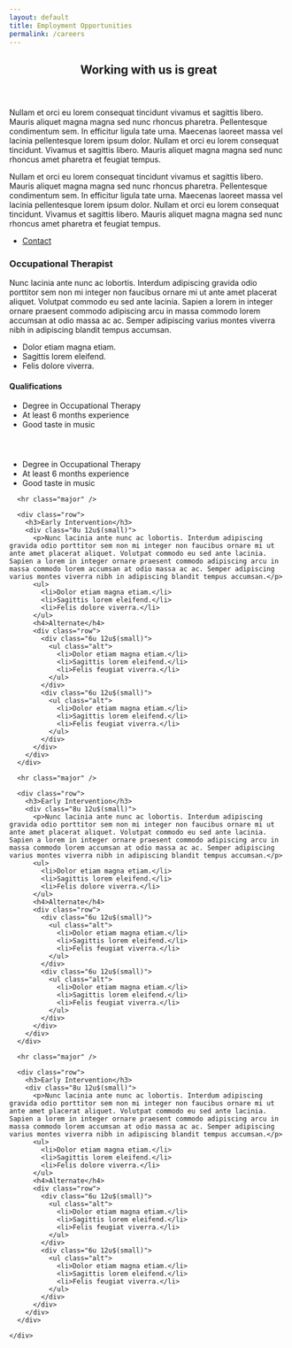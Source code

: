 ```yaml
---
layout: default
title: Employment Opportunities
permalink: /careers
---
```


<!-- Main -->
<div id="main">
  <section id="two">
    <div class="inner">
      <header class="major">
        <h2>Working with us is great</h2>
      </header>
      <p>Nullam et orci eu lorem consequat tincidunt vivamus et sagittis libero. Mauris aliquet magna magna sed nunc rhoncus pharetra. Pellentesque condimentum sem. In efficitur ligula tate urna. Maecenas laoreet massa vel lacinia pellentesque lorem ipsum dolor. Nullam et orci eu lorem consequat tincidunt. Vivamus et sagittis libero. Mauris aliquet magna magna sed nunc rhoncus amet pharetra et feugiat tempus.</p>
      <p>Nullam et orci eu lorem consequat tincidunt vivamus et sagittis libero. Mauris aliquet magna magna sed nunc rhoncus pharetra. Pellentesque condimentum sem. In efficitur ligula tate urna. Maecenas laoreet massa vel lacinia pellentesque lorem ipsum dolor. Nullam et orci eu lorem consequat tincidunt. Vivamus et sagittis libero. Mauris aliquet magna magna sed nunc rhoncus amet pharetra et feugiat tempus.</p>
      <ul class="actions">
        <li><a href="/careers" class="button next">Contact</a></li>
      </ul>
    </div>
  </section>
  <section id="two">
    <div class="inner">
      <div class="row">
        <h3>Occupational Therapist</h3>
        <div class="8u 12u$(small)">
          <p>Nunc lacinia ante nunc ac lobortis. Interdum adipiscing gravida odio porttitor sem non mi integer non faucibus ornare mi ut ante amet placerat aliquet. Volutpat commodo eu sed ante lacinia. Sapien a lorem in integer ornare praesent commodo adipiscing arcu in massa commodo lorem accumsan at odio massa ac ac. Semper adipiscing varius montes viverra nibh in adipiscing blandit tempus accumsan.</p>
          <ul>
            <li>Dolor etiam magna etiam.</li>
            <li>Sagittis lorem eleifend.</li>
            <li>Felis dolore viverra.</li>
          </ul>
          <div class="row">
            <div class="6u 12u$(small)">
              <h4>Qualifications</h4>
              <ul class="alt">
                <li>Degree in Occupational Therapy</li>
                <li>At least 6 months experience</li>
                <li>Good taste in music</li>
              </ul>
            </div>
            <div class="6u 12u$(small)">
              <h4>&nbsp;</h4>
              <ul class="alt">
                <li>Degree in Occupational Therapy</li>
                <li>At least 6 months experience</li>
                <li>Good taste in music</li>
              </ul>
            </div>
          </div>
        </div>
      </div>

      <hr class="major" />

      <div class="row">
        <h3>Early Intervention</h3>
        <div class="8u 12u$(small)">
          <p>Nunc lacinia ante nunc ac lobortis. Interdum adipiscing gravida odio porttitor sem non mi integer non faucibus ornare mi ut ante amet placerat aliquet. Volutpat commodo eu sed ante lacinia. Sapien a lorem in integer ornare praesent commodo adipiscing arcu in massa commodo lorem accumsan at odio massa ac ac. Semper adipiscing varius montes viverra nibh in adipiscing blandit tempus accumsan.</p>
          <ul>
            <li>Dolor etiam magna etiam.</li>
            <li>Sagittis lorem eleifend.</li>
            <li>Felis dolore viverra.</li>
          </ul>
          <h4>Alternate</h4>
          <div class="row">
            <div class="6u 12u$(small)">
              <ul class="alt">
                <li>Dolor etiam magna etiam.</li>
                <li>Sagittis lorem eleifend.</li>
                <li>Felis feugiat viverra.</li>
              </ul>
            </div>
            <div class="6u 12u$(small)">
              <ul class="alt">
                <li>Dolor etiam magna etiam.</li>
                <li>Sagittis lorem eleifend.</li>
                <li>Felis feugiat viverra.</li>
              </ul>
            </div>
          </div>
        </div>
      </div>

      <hr class="major" />

      <div class="row">
        <h3>Early Intervention</h3>
        <div class="8u 12u$(small)">
          <p>Nunc lacinia ante nunc ac lobortis. Interdum adipiscing gravida odio porttitor sem non mi integer non faucibus ornare mi ut ante amet placerat aliquet. Volutpat commodo eu sed ante lacinia. Sapien a lorem in integer ornare praesent commodo adipiscing arcu in massa commodo lorem accumsan at odio massa ac ac. Semper adipiscing varius montes viverra nibh in adipiscing blandit tempus accumsan.</p>
          <ul>
            <li>Dolor etiam magna etiam.</li>
            <li>Sagittis lorem eleifend.</li>
            <li>Felis dolore viverra.</li>
          </ul>
          <h4>Alternate</h4>
          <div class="row">
            <div class="6u 12u$(small)">
              <ul class="alt">
                <li>Dolor etiam magna etiam.</li>
                <li>Sagittis lorem eleifend.</li>
                <li>Felis feugiat viverra.</li>
              </ul>
            </div>
            <div class="6u 12u$(small)">
              <ul class="alt">
                <li>Dolor etiam magna etiam.</li>
                <li>Sagittis lorem eleifend.</li>
                <li>Felis feugiat viverra.</li>
              </ul>
            </div>
          </div>
        </div>
      </div>

      <hr class="major" />

      <div class="row">
        <h3>Early Intervention</h3>
        <div class="8u 12u$(small)">
          <p>Nunc lacinia ante nunc ac lobortis. Interdum adipiscing gravida odio porttitor sem non mi integer non faucibus ornare mi ut ante amet placerat aliquet. Volutpat commodo eu sed ante lacinia. Sapien a lorem in integer ornare praesent commodo adipiscing arcu in massa commodo lorem accumsan at odio massa ac ac. Semper adipiscing varius montes viverra nibh in adipiscing blandit tempus accumsan.</p>
          <ul>
            <li>Dolor etiam magna etiam.</li>
            <li>Sagittis lorem eleifend.</li>
            <li>Felis dolore viverra.</li>
          </ul>
          <h4>Alternate</h4>
          <div class="row">
            <div class="6u 12u$(small)">
              <ul class="alt">
                <li>Dolor etiam magna etiam.</li>
                <li>Sagittis lorem eleifend.</li>
                <li>Felis feugiat viverra.</li>
              </ul>
            </div>
            <div class="6u 12u$(small)">
              <ul class="alt">
                <li>Dolor etiam magna etiam.</li>
                <li>Sagittis lorem eleifend.</li>
                <li>Felis feugiat viverra.</li>
              </ul>
            </div>
          </div>
        </div>
      </div>

    </div>
  </section>

  <!-- <hr class="colorful" /> -->

</div>
